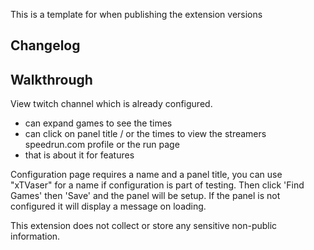 This is a template for when publishing the extension versions

## Changelog



## Walkthrough

View twitch channel which is already configured.
- can expand games to see the times
- can click on panel title / or the times to view the streamers speedrun.com profile or the run page
- that is about it for features

Configuration page requires a name and a panel title, you can use "xTVaser" for a name if configuration is part of testing. Then click 'Find Games' then 'Save' and the panel will be setup.  If the panel is not configured it will display a message on loading.

This extension does not collect or store any sensitive non-public information.